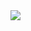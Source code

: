 <div id="detailImg"><img id="dImg" src="http://www.galaxyclub.cn/diyshoujike/UploadFile/20160104/1709730224320160104134221_n.png"></div>
